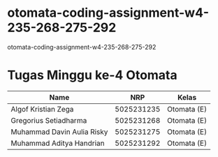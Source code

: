 # otomata-coding-assignment-w4-235-268-275-292
otomata-coding-assignment-w4-235-268-275-292
# Tugas Minggu ke-4 Otomata
| Name           | NRP        | Kelas     |
| ---            | ---        | ----------|
| Algof Kristian Zega | 5025231235 | Otomata (E) |
| Gregorius Setiadharma | 5025231268 | Otomata (E) |
| Muhammad Davin Aulia Risky | 5025231275 | Otomata (E) |
| Muhammad Aditya Handrian | 5025231292 | Otomata (E) |
